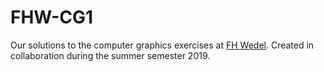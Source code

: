 # FHW-CG1
Our solutions to the computer graphics exercises at [FH Wedel](https://www.fh-wedel.de/).
Created in collaboration during the summer semester 2019.
